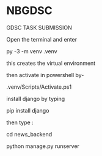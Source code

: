 # NBGDSC
GDSC TASK SUBMISSION

Open the terminal and enter 

py -3 -m venv .venv

this creates the virtual environment

then activate in powershell by-

.venv/Scripts/Activate.ps1

install django by typing 

pip install django

then type : 

cd news_backend

python manage.py runserver
